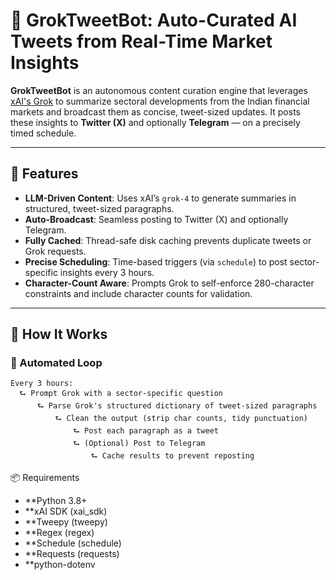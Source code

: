 # 🧠 GrokTweetBot: Auto-Curated AI Tweets from Real-Time Market Insights

**GrokTweetBot** is an autonomous content curation engine that leverages [xAI's Grok](https://x.ai) to summarize sectoral developments from the Indian financial markets and broadcast them as concise, tweet-sized updates. It posts these insights to **Twitter (X)** and optionally **Telegram** — on a precisely timed schedule.

---

## 🚀 Features

- **LLM-Driven Content**: Uses xAI’s `grok-4` to generate summaries in structured, tweet-sized paragraphs.
- **Auto-Broadcast**: Seamless posting to Twitter (X) and optionally Telegram.
- **Fully Cached**: Thread-safe disk caching prevents duplicate tweets or Grok requests.
- **Precise Scheduling**: Time-based triggers (via `schedule`) to post sector-specific insights every 3 hours.
- **Character-Count Aware**: Prompts Grok to self-enforce 280-character constraints and include character counts for validation.

---

## 🧩 How It Works

### 🔁 Automated Loop

```text
Every 3 hours:
  ⮑ Prompt Grok with a sector-specific question
      ⮑ Parse Grok's structured dictionary of tweet-sized paragraphs
          ⮑ Clean the output (strip char counts, tidy punctuation)
              ⮑ Post each paragraph as a tweet
              ⮑ (Optional) Post to Telegram
                  ⮑ Cache results to prevent reposting
```
📦 Requirements
- **Python 3.8+
- **xAI SDK (xai_sdk)
- **Tweepy (tweepy)
- **Regex (regex)
- **Schedule (schedule)
- **Requests (requests)
- **python-dotenv
